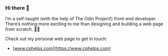 ### Hi there 👋

I’m a self-taught (with the help of The Odin Project!) front-end developer. There’s nothing more exciting to me than designing and building a web page from scratch. 👷‍♀️

Check out my personal web page to get in touch:
* [www.cphelps.com](https://www.cphelps.com)
